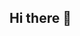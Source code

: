 ## Hi there 👋

<!--
**ejones-109/ejones-109** is a ✨ _special_ ✨ repository because its `README.md` (this file) appears on your GitHub profile.

Here are some ideas to get you started:

- 🔭 I’m currently working on some projects to get more familiar with Github!
- 🌱 I’m currently learning why I would ignore certain files, i.e. what GitIgnore is for
- 👯 I’m looking to collaborate on ...
- 💬 Ask me about ...
- 📫 How to reach me: ...
- 😄 Pronouns: ...
- ⚡ Fun fact: ...
-->
